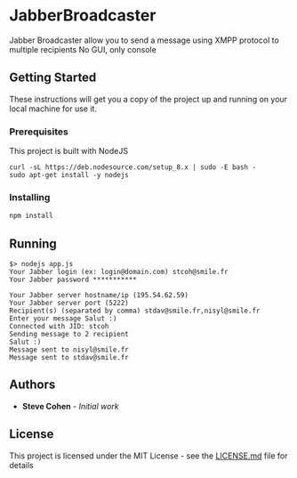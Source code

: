 # JabberBroadcaster

Jabber Broadcaster allow you to send a message using XMPP protocol to multiple recipients
No GUI, only console

## Getting Started

These instructions will get you a copy of the project up and running on your local machine for use it.

### Prerequisites

This project is built with NodeJS

```
curl -sL https://deb.nodesource.com/setup_8.x | sudo -E bash -
sudo apt-get install -y nodejs
```

### Installing

```bash
npm install
```

## Running

```
$> nodejs app.js
Your Jabber login (ex: login@domain.com) stcoh@smile.fr
Your Jabber password ***********

Your Jabber server hostname/ip (195.54.62.59) 
Your Jabber server port (5222) 
Recipient(s) (separated by comma) stdav@smile.fr,nisyl@smile.fr
Enter your message Salut :)
Connected with JID: stcoh
Sending message to 2 recipient
Salut :)
Message sent to nisyl@smile.fr
Message sent to stdav@smile.fr
```

## Authors

* **Steve Cohen** - *Initial work*

## License

This project is licensed under the MIT License - see the [LICENSE.md](LICENSE.md) file for details
